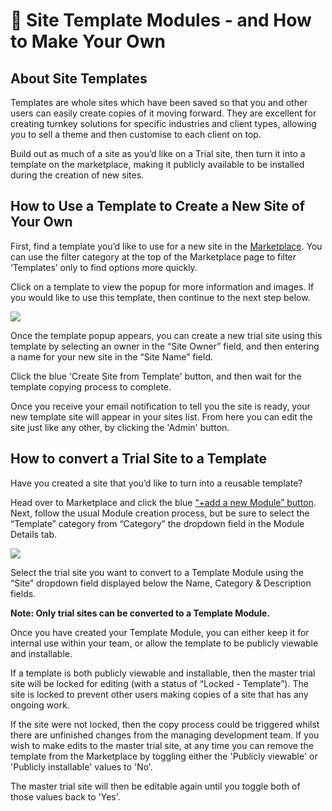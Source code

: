 # 🔹 Site Template Modules - and How to Make Your Own

## About Site Templates

Templates are whole sites which have been saved so that you and other users can easily create copies of it moving forward. They are excellent for creating turnkey solutions for specific industries and client types, allowing you to sell a theme and then customise to each client on top.

Build out as much of a site as you’d like on a Trial site, then turn it into a template on the marketplace, making it publicly available to be installed during the creation of new sites.

## How to Use a Template to Create a New Site of Your Own

First, find a template you’d like to use for a new site in the [Marketplace](https://admin.siteglide.com/#/portal/community/marketplace). You can use the filter category at the top of the Marketplace page to filter ‘Templates’ only to find options more quickly.

Click on a template to view the popup for more information and images. If you would like to use this template, then continue to the next step below.

![](https://d258lu9myqkejp.cloudfront.net/attachment\_images/86404128f2dfd5f889f31d104c7eb891af78451d9c0c4bd6d583fc9f97edea73screenshot-2022-08-23-at-16202\_1hwqe3q.png)

Once the template popup appears, you can create a new trial site using this template by selecting an owner in the “Site Owner” field, and then entering a name for your new site in the “Site Name” field.

Click the blue 'Create Site from Template' button, and then wait for the template copying process to complete.

Once you receive your email notification to tell you the site is ready, your new template site will appear in your sites list. From here you can edit the site just like any other, by clicking the 'Admin' button.

## How to convert a Trial Site to a Template

Have you created a site that you’d like to turn into a reusable template?

Head over to Marketplace and click the blue [“+add a new Module” button](https://admin.siteglide.com/#/portal/community/marketplace/-1). Next, follow the usual Module creation process, but be sure to select the “Template” category from “Category” the dropdown field in the Module Details tab.

![](https://d258lu9myqkejp.cloudfront.net/attachment\_images/276d8ebe0cdb578641d91c187009d73e458ca69b3a872416ff0a60f284eff83fscreenshot-2022-08-23-at-16242\_x62hh4.png)

Select the trial site you want to convert to a Template Module using the “Site” dropdown field displayed below the Name, Category & Description fields.

**Note: Only trial sites can be converted to a Template Module.**

Once you have created your Template Module, you can either keep it for internal use within your team, or allow the template to be publicly viewable and installable.

If a template is both publicly viewable and installable, then the master trial site will be locked for editing (with a status of “Locked - Template”). The site is locked to prevent other users making copies of a site that has any ongoing work.

If the site were not locked, then the copy process could be triggered whilst there are unfinished changes from the managing development team. If you wish to make edits to the master trial site, at any time you can remove the template from the Marketplace by toggling either the 'Publicly viewable' or 'Publicly installable' values to 'No'.

The master trial site will then be editable again until you toggle both of those values back to 'Yes'.
